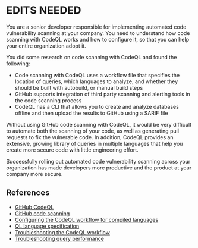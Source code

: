 # EDITS NEEDED

You are a senior developer responsible for implementing automated code vulnerability scanning at your company. You need to understand how code scanning with CodeQL works and how to configure it, so that you can help your entire organization adopt it.

You did some research on code scanning with CodeQL and found the following:

* Code scanning with CodeQL uses a workflow file that specifies the location of queries, which languages to analyze, and whether they should be built with autobuild, or manual build steps
* GitHub supports integration of third party scanning and alerting tools in the code scanning process
* CodeQL has a CLI that allows you to create and analyze databases offline and then upload the results to GitHub using a SARIF file

Without using GitHub code scanning with CodeQL, it would be very difficult to automate both the scanning of your code, as well as generating pull requests to fix the vulnerable code. In addition, CodeQL provides an extensive, growing library of queries in multiple languages that help you create more secure code with little engineering effort.

Successfully rolling out automated code vulnerability scanning across your organization has made developers more productive and the product at your company more secure.

## References

* [GitHub CodeQL](https://codeql.github.com/)
* [GitHub code scanning](https://docs.github.com/en/code-security/code-scanning)
* [Configuring the CodeQL workflow for compiled languages](https://docs.github.com/en/code-security/code-scanning/automatically-scanning-your-code-for-vulnerabilities-and-errors/configuring-the-codeql-workflow-for-compiled-languages)
* [QL language specification](https://codeql.github.com/docs/ql-language-reference/ql-language-specification/#ql-language-specification)
* [Troubleshooting the CodeQL workflow](https://docs.github.com/en/code-security/code-scanning/automatically-scanning-your-code-for-vulnerabilities-and-errors/troubleshooting-the-codeql-workflow)
* [Troubleshooting query performance](https://codeql.github.com/docs/writing-codeql-queries/troubleshooting-query-performance/#troubleshooting-query-performance)
